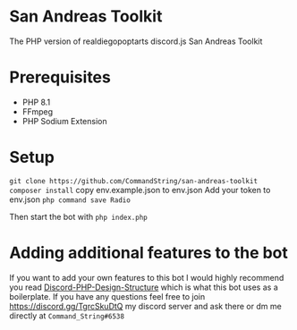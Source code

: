 # San Andreas Toolkit
The PHP version of realdiegopoptarts discord.js San Andreas Toolkit

# Prerequisites #
* PHP 8.1
* FFmpeg
* PHP Sodium Extension

# Setup
`git clone https://github.com/CommandString/san-andreas-toolkit`
`composer install`
copy env.example.json to env.json
Add your token to env.json
`php command save Radio`

Then start the bot with `php index.php`

# Adding additional features to the bot
If you want to add your own features to this bot I would highly recommend you read [Discord-PHP-Design-Structure](https://github.com/CommandString/DiscordPHP-Design-Structure) which is what this bot uses as a boilerplate. If you have any questions feel free to join https://discord.gg/TgrcSkuDtQ my discord server and ask there or dm me directly at `Command_String#6538`
